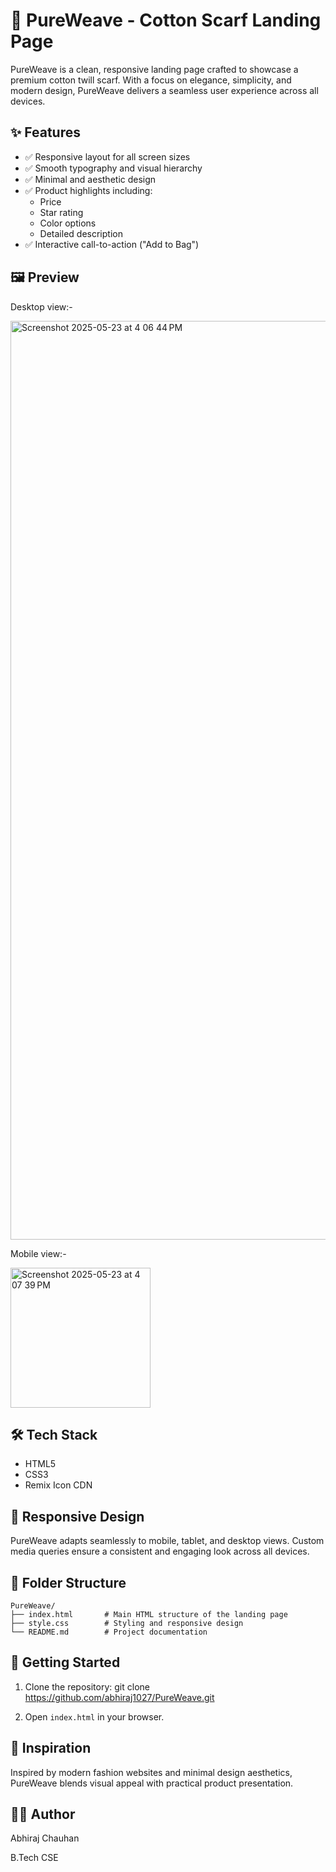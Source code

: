 # 🌿 PureWeave - Cotton Scarf Landing Page

PureWeave is a clean, responsive landing page crafted to showcase a premium cotton twill scarf. With a focus on elegance, simplicity, and modern design, PureWeave delivers a seamless user experience across all devices.

## ✨ Features

- ✅ Responsive layout for all screen sizes
- ✅ Smooth typography and visual hierarchy
- ✅ Minimal and aesthetic design
- ✅ Product highlights including:
  - Price
  - Star rating
  - Color options
  - Detailed description
- ✅ Interactive call-to-action ("Add to Bag")

## 🖼️ Preview

Desktop view:-

<img width="1470" alt="Screenshot 2025-05-23 at 4 06 44 PM" src="https://github.com/user-attachments/assets/6f7258e6-bced-4bbd-89d3-2f5a698a6253" />

Mobile view:-

<img width="224" alt="Screenshot 2025-05-23 at 4 07 39 PM" src="https://github.com/user-attachments/assets/56e71e4d-0e61-4c9b-ba1d-2618945c40e2" />

## 🛠️ Tech Stack

- HTML5
- CSS3
- Remix Icon CDN

## 📱 Responsive Design

PureWeave adapts seamlessly to mobile, tablet, and desktop views. Custom media queries ensure a consistent and engaging look across all devices.

## 📁 Folder Structure

```
PureWeave/
├── index.html       # Main HTML structure of the landing page
├── style.css        # Styling and responsive design
└── README.md        # Project documentation
```

## 🚀 Getting Started

1. Clone the repository:
git clone https://github.com/abhiraj1027/PureWeave.git

2. Open `index.html` in your browser.

## 🧵 Inspiration

Inspired by modern fashion websites and minimal design aesthetics, PureWeave blends visual appeal with practical product presentation.

## 👨‍💻 Author

Abhiraj Chauhan

B.Tech CSE 
